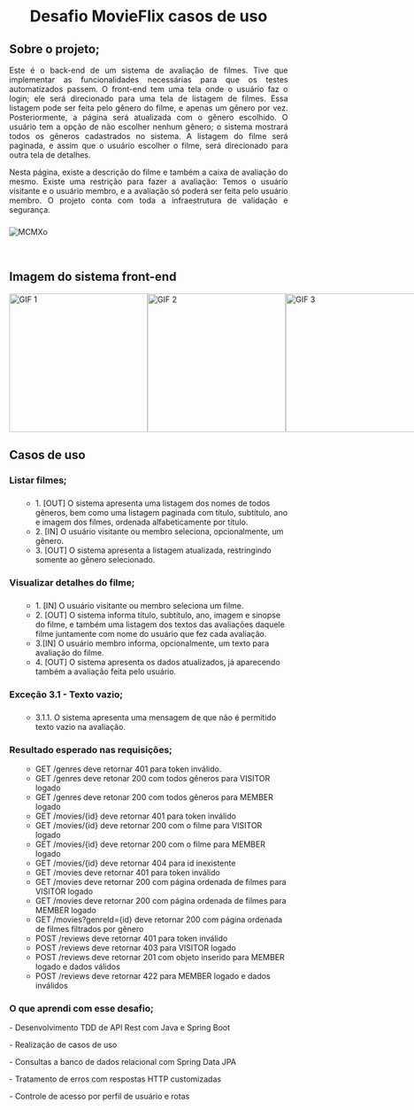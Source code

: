 <h1 align="center"> Desafio MovieFlix casos de uso </h1>

###

## Sobre o projeto;

<div align= "justify">

Este é o back-end de um sistema de avaliação de filmes. Tive que implementar as funcionalidades necessárias para que os testes automatizados passem. O front-end tem uma tela onde o usuário faz o login; ele será direcionado para uma tela de listagem de filmes. Essa listagem pode ser feita pelo gênero do filme, e apenas um gênero por vez. Posteriormente, a página será atualizada com o gênero escolhido. O usuário tem a opção de não escolher nenhum gênero; o sistema mostrará todos os gêneros cadastrados no sistema. A listagem do filme será paginada, e assim que o usuário escolher o filme, será direcionado para outra tela de detalhes.

Nesta página, existe a descrição do filme e também a caixa de avaliação do mesmo. Existe uma restrição para fazer a avaliação: Temos o usuário visitante e o usuário membro, e a avaliação só poderá ser feita pelo usuário membro. O projeto conta com toda a infraestrutura de validação e segurança.

</div> 

###

![MCMXo](https://github.com/maririb749/desafio_movieflix/assets/85500087/a212c4b2-2675-48ff-8267-76cda48bef9b)

<br>

## Imagem do sistema front-end

<div style="display: flex; justify-content: space-between;">
    <img alt="GIF 1" src="https://github.com/maririb749/desafio_movieflix/assets/85500087/7c46bbb9-256e-4659-a96e-1935357b3446" width="250"/>
    <img alt="GIF 2" src="https://github.com/maririb749/desafio_movieflix/assets/85500087/4e4bf720-e601-43f0-a78c-8c07f95fc550" width="250" />
    <img alt="GIF 3" src="https://github.com/maririb749/desafio_movieflix/assets/85500087/294531fa-0fa2-45c9-a999-367de484a27e" width="250" />
</div>


###


## Casos de uso

  ### Listar filmes;
  
   ###

<ul>
  <ul>
    <li>1. [OUT] O sistema apresenta uma listagem dos nomes de todos gêneros, bem como uma listagem paginada com título, subtítulo, ano e imagem dos filmes, ordenada alfabeticamente por título.</li>
    <li>2. [IN] O usuário visitante ou membro seleciona, opcionalmente, um gênero.</li>
    <li>3. [OUT] O sistema apresenta a listagem atualizada, restringindo somente ao gênero selecionado.</li>
       </ul>
</ul>

###

  ### Visualizar detalhes do filme;
  
   ###
   <ul>
  <ul>
        <li>1. [IN] O usuário visitante ou membro seleciona um filme.</li>
      <li>2. [OUT] O sistema informa título, subtítulo, ano, imagem e sinopse do filme, e também uma listagem dos textos das avaliações daquele filme juntamente com nome do usuário que fez cada avaliação.</li>
       <li>3.[IN] O usuário membro informa, opcionalmente, um texto para avaliação do filme.</li>
       <li>4. [OUT] O sistema apresenta os dados atualizados, já aparecendo também a avaliação feita pelo usuário.</li>
         </ul>
</ul>

###

  ### Exceção 3.1 - Texto vazio;
  
   ###

  <ul>
  <ul>
        <li>3.1.1. O sistema apresenta uma mensagem de que não é permitido texto vazio na avaliação.</li>
    </ul>
</ul>

###

### Resultado esperado nas requisições;

 <ul>
  <ul>
    <li>GET /genres deve retornar 401 para token inválido.</li>
    <li>GET /genres deve retonar 200 com todos gêneros para VISITOR logado</li>
    <li>GET /genres deve retonar 200 com todos gêneros para MEMBER logado</li>
    <li>GET /movies/{id} deve retornar 401 para token inválido</li>
    <li>GET /movies/{id} deve retornar 200 com o filme para VISITOR logado</li>
    <li>GET /movies/{id} deve retornar 200 com o filme para MEMBER logado</li>
    <li>GET /movies/{id} deve retornar 404 para id inexistente</li>
    <li>GET /movies deve retornar 401 para token inválido</li>
    <li>GET /movies deve retornar 200 com página ordenada de filmes para VISITOR logado</li>
    <li>GET /movies deve retornar 200 com página ordenada de filmes para MEMBER logado</li>
    <li> GET /movies?genreId={id} deve retornar 200 com página ordenada de filmes filtrados por gênero</li>
    <li> POST /reviews deve retornar 401 para token inválido</li>
    <li>POST /reviews deve retornar 403 para VISITOR logado</li>
    <li>POST /reviews deve retornar 201 com objeto inserido para MEMBER logado e dados válidos</li>
    <li>POST /reviews deve retornar 422 para MEMBER logado e dados inválidos</li>
  </ul>
</ul>

###

### O que aprendi com esse desafio;

<p>- Desenvolvimento TDD de API Rest com Java e Spring Boot</p>
<p>- Realização de casos de uso</p>
<p>- Consultas a banco de dados relacional com Spring Data JPA</p>
<p>- Tratamento de erros com respostas HTTP customizadas</p>
<p>- Controle de acesso por perfil de usuário e rotas</p>


